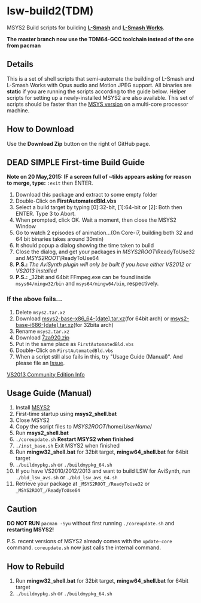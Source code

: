 # lsw-build2(TDM)
MSYS2 Build scripts for building [__L-Smash__](https://github.com/l-smash/l-smash) and [__L-Smash Works__](https://github.com/VFR-maniac/L-SMASH-Works/tree/master/AviUtl). 

**The master branch now use the TDM64-GCC toolchain instead of the one from pacman**


## Details
This is a set of shell scripts that semi-automate the building of L-Smash and L-Smash Works with Opus audio and Motion JPEG support.
All binaries are **static** if you are running the scripts according to the guide below.
Helper scripts for setting up a newly-installed MSYS2 are also available.
This set of scripts should be faster than the [MSYS version](https://github.com/MaverickTse/lw-build) on a multi-core processor machine.

## How to Download
Use the **Download Zip** button on the right of GitHub page.

## DEAD SIMPLE First-time Build Guide
**Note on 20 May,2015: IF a screen full of ~tilds appears asking for reason to merge, type:** `:exit` then ENTER.

  1. Download this package and extract to some empty folder
  2. Double-Click on **FirstAutomatedBld.vbs**
  3. Select a build target by typing [0]:32-bit, [1]:64-bit or [2]: Both then ENTER. Type 3 to Abort.
  4. When prompted, click OK. Wait a moment, then close the MSYS2 Window
  5. Go to watch 2 episodes of animation...(On Core-i7, building both 32 and 64 bit binaries takes around 30min)
  6. It should popup a dialog showing the time taken to build
  7. Close the dialog, and get your packages in _MSYS2ROOT_\ReadyToUse32 and _MSYS2ROOT_\ReadyToUse64
  8. **P.S.:** _The AviSynth plugin will only be built if you have either VS2012 or VS2013 installed_
  9. **P.S.:** _32bit and 64bit FFmpeg.exe can be found inside `msys64/mingw32/bin` and `msys64/mingw64/bin`, respectively.
  

### If the above fails...

  1. Delete ``msys2.tar.xz``
  2. Download [msys2-base-x86_64-[date].tar.xz](http://sourceforge.net/projects/msys2/files/Base/x86_64/)(for 64bit arch) or [msys2-base-i686-[date].tar.xz](http://sourceforge.net/projects/msys2/files/Base/i686/)(for 32bita arch)
  2. Rename ``msys2.tar.xz``
  3. Download [7za920.zip](http://downloads.sourceforge.net/sevenzip/7za920.zip)
  4. Put in the same place as ``FirstAutomatedBld.vbs``
  5. Double-Click on ``FirstAutomatedBld.vbs``
  6. When a script still also fails in this, try "Usage Guide (Manual)". And please file an  [Issue](https://github.com/MaverickTse/lsw-build2/issues).
  
[VS2013 Community Edition Info](https://www.visualstudio.com/en-us/news/vs2013-community-vs.aspx)
  
   
  
  
## Usage Guide (Manual)
  1. Install [MSYS2](http://sourceforge.net/projects/msys2/)
  2. First-time startup using **msys2_shell.bat**
  3. Close MSYS2
  4. Copy the script files to _MSYS2ROOT_/home/_UserName_/
  5. Run **msys2_shell.bat**
  6. `./coreupdate.sh` **Restart MSYS2 when finished**
  7. `./inst_base.sh` Exit MSYS2 when finished
  8. Run **mingw32_shell.bat** for 32bit target, **mingw64_shell.bat** for 64bit target
  9. `./buildmypkg.sh` or `./buildmypkg_64.sh`
  10. If you have VS2010/2012/2013 and want to build LSW for AviSynth, run `./bld_lsw_avs.sh` or `./bld_lsw_avs_64.sh`
  11. Retrieve your package at `_MSYS2ROOT_/ReadyToUse32` or `_MSYS2ROOT_/ReadyToUse64`
  
## Caution
**DO NOT RUN** `pacman -Syu` without first running `./coreupdate.sh` and **restarting MSYS2!**

P.S. recent versions of MSYS2 already comes with the `update-core` command. `coreupdate.sh` now just calls the internal command.

## How to Rebuild
  1. Run **mingw32_shell.bat** for 32bit target, **mingw64_shell.bat** for 64bit target
  2. `./buildmypkg.sh` or `./buildmypkg_64.sh`
  
